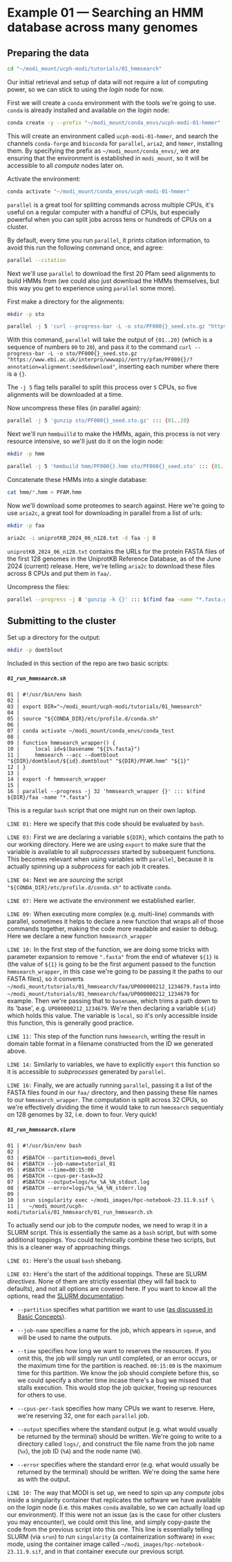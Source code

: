 # Example 01 — Searching an HMM database across many genomes

## Preparing the data

```bash
cd "~/modi_mount/ucph-modi/tutorials/01_hmmsearch"
```

Our initial retrieval and setup of data will not require a lot of computing power, so we can stick to using the *login* node for now.

First we will create a `conda` environment with the tools we're going to use. `conda` is already installed and available on the *login* node:

```bash
conda create -y --prefix "~/modi_mount/conda_envs/ucph-modi-01-hmmer" -c conda-forge -c bioconda parallel aria2 hmmer
```

This will create an environment called `ucph-modi-01-hmmer`, and search the channels `conda-forge` and `bioconda` for `parallel`, `aria2`, and `hmmer`, installing them. By specifying the prefix as `~/modi_mount/conda_envs/`, we are ensuring that the environment is established in `modi_mount`, so it will be accessible to all *compute* nodes later on.

Activate the environment:

```bash
conda activate "~/modi_mount/conda_envs/ucph-modi-01-hmmer"
```

`parallel` is a great tool for splitting commands across multiple CPUs, it's useful on a regular computer with a handful of CPUs, but especially powerful when you can split jobs across tens or hundreds of CPUs on a cluster.

By default, every time you run `parallel`, it prints citation information, to avoid this run the following command once, and agree:

```bash
parallel --citation
```

Next we'll use `parallel` to download the first 20 Pfam seed alignments to build HMMs from (we could also just download the HMMs themselves, but this way you get to experience using `parallel` some more).

First make a directory for the alignments:

```bash
mkdir -p sto
```

```bash
parallel -j 5 'curl --progress-bar -L -o sto/PF000{}_seed.sto.gz "https://www.ebi.ac.uk/interpro/wwwapi//entry/pfam/PF000{}/?annotation=alignment:seed&download"' ::: {01..20}
```

With this command, `parallel` will take the output of `{01..20}` (which is a sequence of numbers `00` to `20`), and pass it to the command `curl --progress-bar -L -o sto/PF000{}_seed.sto.gz "https://www.ebi.ac.uk/interpro/wwwapi//entry/pfam/PF000{}/?annotation=alignment:seed&download"`, inserting each number where there is a `{}`.

The `-j 5` flag tells parallel to split this process over `5` CPUs, so five alignments will be downloaded at a time.

Now uncompress these files (in parallel again):

```bash
parallel -j 5 'gunzip sto/PF000{}_seed.sto.gz' ::: {01..20}
```

Next we'll run `hmmbuilld` to make the HMMs, again, this process is not very resource intensive, so we'll just do it on the login node:

```bash
mkdir -p hmm
```

```bash
parallel -j 5 'hmmbuild hmm/PF000{}.hmm sto/PF000{}_seed.sto' ::: {01..20}
```

Concatenate these HMMs into a single database:

```bash
cat hmm/*.hmm > PFAM.hmm
```

Now we'll download some proteomes to search against. Here we're going to use `aria2c`, a great tool for downloading in parallel from a list of urls:

```bash
mkdir -p faa
```

```bash
aria2c -i uniprotKB_2024_06_n128.txt -d faa -j 8
```

`uniprotKB_2024_06_n128.txt` contains the URLs for the protein FASTA files of the first 128 genomes in the UniprotKB Reference Database, as of the June 2024 (current) release. Here, we're telling `aria2c` to download these files across 8 CPUs and put them in `faa/`.

Uncompress the files:

```bash
parallel --progress -j 8 'gunzip -k {}' ::: $(find faa -name "*.fasta.gz")
```

## Submitting to the cluster

Set up a directory for the output:

```bash
mkdir -p domtblout
```

Included in this section of the repo are two basic scripts:

##### `01_run_hmmsearch.sh`

```
01 | #!/usr/bin/env bash
02 |
03 | export DIR="~/modi_mount/ucph-modi/tutorials/01_hmmsearch"
04 |
05 | source "${CONDA_DIR}/etc/profile.d/conda.sh"
06 |
07 | conda activate ~/modi_mount/conda_envs/conda_test
08 |
09 | function hmmsearch_wrapper() {
10 |     local id=$(basename "${1%.fasta}")
11 |     hmmsearch --acc --domtblout "${DIR}/domtblout/${id}.domtblout" "${DIR}/PFAM.hmm" "${1}"
12 | }
13 |
14 | export -f hmmsearch_wrapper
15 |
16 | parallel --progress -j 32 'hmmsearch_wrapper {}' ::: $(find ${DIR}/faa -name "*.fasta")
```

This is a regular `bash` script that one might run on their own laptop.

`LINE 01:` Here we specify that this code should be evaluated by `bash`.

`LINE 03:` First we are declaring a variable `${DIR}`, which contains the path to our working directory. Here we are using `export` to make sure that the variable is available to all *subprocesses* started by subsequent functions. This becomes relevant when using variables with `parallel`, because it is actually spinning up a *subprocess* for each job it creates.

`LINE 04:` Next we are *sourcing* the script `"${CONDA_DIR}/etc/profile.d/conda.sh"` to activate `conda`.

`LINE 07:` Here we activate the environment we established earlier.

`LINE 09:` When executing more complex (e.g. multi-line) commands with parallel, sometimes it helps to declare a new function that wraps all of those commands together, making the code more readable and easier to debug. Here we declare a new function `hmmsearch_wrapper`

`LINE 10:` In the first step of the function, we are doing some tricks with parameter expansion to remove `".fasta"` from the end of whatever `${1}` is (the value of `${1}` is going to be the first argument passed to the function `hmmsearch_wrapper`, in this case we're going to be passing it the paths to our FASTA files), so it converts `~/modi_mount/tutorials/01_hmmsearch/faa/UP000000212_1234679.fasta` into `~/modi_mount/tutorials/01_hmmsearch/faa/UP000000212_1234679` for example. Then we're passing that to `basename`, which trims a path down to its 'base', e.g. `UP000000212_1234679`. We're then declaring a variable `${id}` which holds this value. The variable is `local`, so it's only accessible inside this function, this is generally good practice.

`LINE 11:` This step of the function runs `hmmsearch`, writing the result in domain table format in a filename constructed from the ID we generated above.

`LINE 14:` Similarly to variables, we have to explicitly `export` this function so it is accessible to *subprocesses* generated by `parallel`.

`LINE 16:` Finally, we are actually running `parallel`, passing it a list of the FASTA files found in our `faa/` directory, and then passing these file names to our `hmmsearch_wrapper`. The computation is split across 32 CPUs, so we're effectively dividing the time it would take to run `hmmsearch` sequentialy on 128 genomes by 32, i.e. down to four. Very quick!

##### `01_run_hmmsearch.slurm`

```
01 | #!/usr/bin/env bash
02 | 
03 | #SBATCH --partition=modi_devel
04 | #SBATCH --job-name=tutorial_01
05 | #SBATCH --time=00:15:00
06 | #SBATCH --cpus-per-task=32
07 | #SBATCH --output=logs/%x_%A_%N_stdout.log
08 | #SBATCH --error=logs/%x_%A_%N_stderr.log
09 | 
10 | srun singularity exec ~/modi_images/hpc-notebook-23.11.9.sif \
11 |   ~/modi_mount/ucph-modi/tutorials/01_hmmsearch/01_run_hmmsearch.sh
```

To actually send our job to the *compute* nodes, we need to wrap it in a SLURM script. This is essentially the same as a `bash` script, but with some additional toppings. You could technically combine these two scripts, but this is a cleaner way of approaching things.

`LINE 01:` Here's the usual `bash` shebang.

`LINE 03:` Here's the start of the additional toppings. These are SLURM *directives*. None of them are strictly essential (they will fall back to defaults), and not all options are covered here. If you want to know all the options, read the [SLURM documentation](https://slurm.schedmd.com/sbatch.html).

- `--partition` specifies what partition we want to use ([as discussed in Basic Concepts](../00_basic_concepts/)).

- `--job-name` specifies a name for the job, which appears in `squeue`, and will be used to name the outputs.

- `--time` specifies how long we want to reserves the resources. If you omit this, the job will simply run until completed, or an error occurs, or the maximum time for the partition is reached. `00:15:00` is the maximum time for this partition. We know the job should complete before this, so we could specify a shorter time incase there's a bug we missed that stalls execution. This would stop the job quicker, freeing up resources for others to use.

- `--cpus-per-task` specifies how many CPUs we want to reserve. Here, we're reserving 32, one for each `parallel` job.

- `--output` specifies where the standard output (e.g. what would usually be returned by the terminal) should be written. We're going to write to a directory called `logs/`, and construct the file name from the job name (`%x`), the job ID (`%A`) and the node name (`%N`).

- `--error` specifies where the standard error (e.g. what would usually be returned by the terminal) should be written. We're doing the same here as with the output.

`LINE 10:` The way that MODI is set up, we need to spin up any *compute* jobs inside a singularity container that replicates the software we have available on the *login* node (i.e. this makes `conda` available, so we can actually load up our environment). If this were not an issue (as is the case for other clusters you may encounter), we could omit this line, and simply copy-paste the code from the previous script into this one. This line is essentially telling SLURM (via `srun`) to run `singularity` (a containerization software) in `exec` mode, using the container image called `~/modi_images/hpc-notebook-23.11.9.sif`, and in that container execute our previous script.

